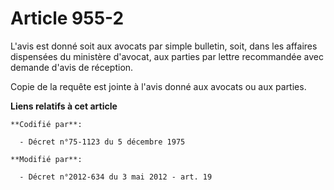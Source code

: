 # Article 955-2

L'avis est donné soit aux avocats par simple bulletin, soit, dans les affaires dispensées du ministère d'avocat, aux parties
par lettre recommandée avec demande d'avis de réception. 

Copie de la requête est jointe à l'avis donné aux avocats ou aux parties.

**Liens relatifs à cet article**

	**Codifié par**:

	  - Décret n°75-1123 du 5 décembre 1975

	**Modifié par**:

	  - Décret n°2012-634 du 3 mai 2012 - art. 19
